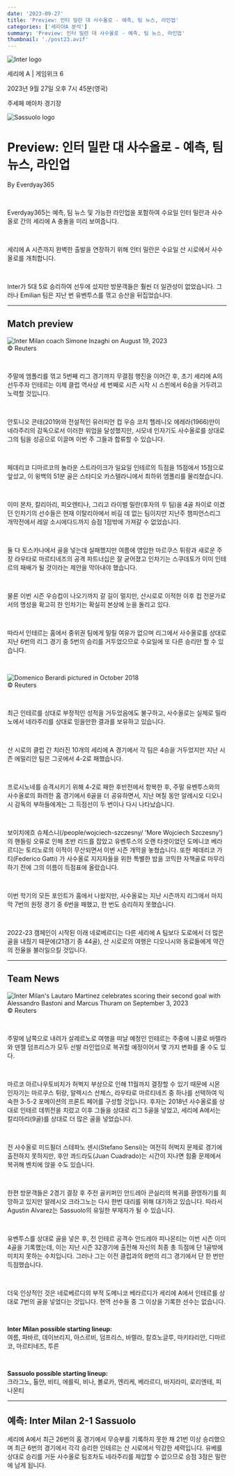 ```yaml
---
date: '2023-09-27'
title: 'Preview: 인터 밀란 대 사수올로 - 예측, 팀 뉴스, 라인업'
categories: ['세리아A 분석']
summary: 'Preview: 인터 밀란 대 사수올로 - 예측, 팀 뉴스, 라인업'
thumbnail: './post23.avif'
---
```


![Inter logo](https://sm.imgix.net/19/06/intlog.png?w=60&h=60&auto=compress,format&fit=clip 'Inter logo')

세리에 A | 게임위크 6

2023년 9월 27일 오후 7시 45분(영국)

주세페 메아차 경기장

![Sassuolo logo](https://sm.imgix.net/19/06/saslog.png?w=60&h=60&auto=compress,format&fit=clip 'Sassuolo logo')

# Preview: 인터 밀란 대 사수올로 - 예측, 팀 뉴스, 라인업

By Everdyay365

<br />

Everdyay365는 예측, 팀 뉴스 및 가능한 라인업을 포함하여 수요일 인터 밀란과 사수올로 간의 세리에 A 충돌을 미리 보여줍니다.

<br />

세리에 A 시즌까지 완벽한 출발을 연장하기 위해 인터 밀란은 수요일 산 시로에서 사수올로를 개최합니다.

<br />

Inter가 5대 5로 승리하여 선두에 섰지만 방문객들은 훨씬 더 일관성이 없었습니다. 그러나 Emilian 팀은 지난 번 유벤투스를 꺾고 승산을 뒤집었습니다.

---

## Match preview

![Inter Milan coach Simone Inzaghi on August 19, 2023](https://sm.imgix.net/23/35/simone-inzaghi.jpg?w=640&h=480&auto=compress,format&fit=clip 'Inter Milan coach Simone Inzaghi on August 19, 2023')<br />© Reuters

<br />

주말에 엠폴리를 꺾고 5번째 리그 경기까지 무결점 행진을 이어간 후, 초기 세리에 A의 선두주자 인테르는 이제 클럽 역사상 세 번째로 시즌 시작 시 스핀에서 6승을 거두려고 노력할 것입니다.

<br />

안토니오 콘테(2019)와 전설적인 유러피언 컵 우승 코치 헬레니오 에레라(1966)만이 네라주리의 감독으로서 이러한 위업을 달성했지만, 시모네 인자기도 사수올로를 상대로 그의 팀을 성공으로 이끌며 이번 주 그들과 합류할 수 있습니다.

<br />

페데리코 디마르코의 놀라운 스트라이크가 일요일 인테르의 득점을 15점에서 15점으로 앞섰고, 이 윙백의 51분 골은 스타디오 카스텔라니에서 최하위 엠폴리를 물리쳤습니다.

<br />

이미 몬차, 칼리아리, 피오렌티나, 그리고 라이벌 밀란(후자의 두 팀)을 4골 차이로 이겼던 인차기의 선수들은 현재 이탈리아에서 비길 데 없는 팀이지만 지난주 챔피언스리그 개막전에서 레알 소시에다드까지 승점 1점밖에 가져갈 수 없었습니다.

<br />

둘 다 토스카나에서 골을 넣는데 실패했지만 여름에 영입한 마르쿠스 튀랑과 새로운 주장 라우타로 마르티네즈의 공격 파트너십은 잘 굳어졌고 인차기는 스쿠데토가 이미 인테르의 패배가 될 것이라는 제안을 막아내야 했습니다.

<br />

물론 이번 시즌 우승컵이 나오기까지 갈 길이 멀지만, 산시로로 이적한 이후 컵 전문가로서의 명성을 확고히 한 인차기는 확실히 본상에 눈을 돌리고 있다.

<br />

따라서 인테르는 홈에서 중위권 팀에게 밀릴 여유가 없으며 리그에서 사수올로를 상대로 지난 6번의 리그 경기 중 5번의 승리를 거두었으므로 수요일에 또 다른 승리만 할 수 있습니다.

<br />

![Domenico Berardi pictured in October 2018](https://sm.imgix.net/19/20/domenico-berardi.jpg?w=640&h=480&auto=compress,format&fit=clip 'Domenico Berardi pictured in October 2018')<br />© Reuters

<br />

최근 인테르를 상대로 부정적인 성적을 거두었음에도 불구하고, 사수올로는 실제로 밀라노에서 네라주리를 상대로 믿을만한 결과를 보유하고 있습니다.

<br />

산 시로의 클럽 간 치러진 10개의 세리에 A 경기에서 각 팀은 4승을 거두었지만 지난 시즌 에밀리안 팀은 그곳에서 4-2로 패했습니다.

<br />

프로시노네를 승격시키기 위해 4-2로 패한 후반전에서 항복한 후, 주말 유벤투스와의 사수올로의 화려한 홈 경기에서 6골을 더 공유하면서, 지난 며칠 동안 알레시오 디오니시 감독의 부하들에게는 그 득점선이 두 번이나 다시 나타났습니다.

<br />

보이치에흐 슈체스니(/people/wojciech-szczesny/ 'More Wojciech Szczesny')의 핸들링 오류로 인해 초반 리드를 잡았고 유벤투스의 오랜 타겟이었던 도메니코 베라르디는 토리노로의 이적이 무산되면서 이번 시즌 개막을 놓쳤습니다. 또한 페데리코 가티(Federico Gatti)
가 사수올로 지지자들을 위한 특별한 밤을 코믹한 자책골로 마무리하기 전에 그의 이름이 득점표에 올랐습니다.

<br />

이번 학기의 모든 포인트가 홈에서 나왔지만, 사수올로는 지난 시즌까지 리그에서 마지막 7번의 원정 경기 중 6번을 패했고, 한 번도 승리하지 못했습니다.

<br />

2022-23 캠페인이 시작된 이래 네로베르디는 다른 세리에 A 팀보다 도로에서 더 많은 골을 내줬기 때문에(21경기 중 44골), 산 시로로의 여행은 디오니시와 동료들에게 약간의 전율을 불러일으킬 것입니다.

---

## Team News

![Inter Milan's Lautaro Martinez celebrates scoring their second goal with Alessandro Bastoni and Marcus Thuram on September 3, 2023](https://sm.imgix.net/23/36/inter-milan.jpg?w=640&h=480&auto=compress,format&fit=clip "Inter Milan's Lautaro Martinez celebrates scoring their second goal with Alessandro Bastoni and Marcus Thuram on September 3, 2023")<br />© Reuters

<br />

주말에 남쪽으로 내려가 살레르노로 여행을 떠날 예정인 인테르는 주중에 니콜로 바렐라와 덴젤 덤프리스가 모두 선발 라인업으로 복귀할 예정이어서 몇 가지 변화를 줄 수도 있다.

<br />

마르코 아르나우토비치가 허벅지 부상으로 인해 11월까지 결장할 수 있기 때문에 시몬 인자기는 마르쿠스 튀랑, 알렉시스 산체스, 라우타로 마르티네즈 중 하나를 선택하여 익숙한 3-5-2 포메이션의 프론트 페어를 구성할 것입니다. 후자는 2018년 사수올로를 상대로 인테르 데뷔전을
치렀고 이후 그들을 상대로 리그 5골을 넣었고, 세리에 A에서는 칼리아리(9골)를 상대로 더 많은 골을 넣었습니다.

<br />

전 사수올로 미드필더 스테파노 센시(Stefano Sensi)는 여전히 허벅지 문제로 경기에 출전하지 못하지만, 후안 콰드라도(Juan Cuadrado)는 시간이 지나면 힘줄 문제에서 복귀해 벤치에 앉을 수도 있습니다.

<br />

한편 방문객들은 2경기 결장 후 주전 골키퍼인 안드레아 콘실리의 복귀를 환영하기를 희망하고 있지만 알레시오 크라그노는 다시 한번 대리를 위해 대기하고 있습니다. 따라서 Agustin Alvarez는 Sassuolo의 유일한 부재자가 될 수 있습니다.

<br />

유벤투스를 상대로 골을 넣은 후, 전 인테르 공격수 안드레아 피나몬티는 이번 시즌 이미 4골을 기록했는데, 이는 지난 시즌 32경기에 출전해 자신의 최종 총 득점에 단 1골밖에 미치지 못하는 수치입니다. 그러나 그는 이전 클럽과의 8번의 리그 경기에서 단 한 번만 득점했습니다.

<br />

더욱 인상적인 것은 네로베르디의 부적 도메니코 베라르디가 세리에 A에서 인테르를 상대로 7번의 골을 넣었다는 것입니다. 현역 선수들 중 그 이상을 기록한 선수는 없습니다.

<br />

**Inter Milan possible starting lineup:**  
여름, 파바르, 데이브리지, 아스르비, 덤프리스, 바렐라, 칼흐노글루, 마키타리안, 디마르코, 마르티네즈, 투른

<br />

**Sassuolo possible starting lineup:**  
크라그노, 톨얀, 비티, 에를릭, 비나, 볼로카, 엔리케, 베라르디, 바지라미, 로리엔테, 피나몬티

---

## 예측: Inter Milan 2-1 Sassuolo

세리에 A에서 최근 26번의 홈 경기에서 무승부를 기록하지 못한 채 21번 이상 승리했으며 최근 6번의 경기에서 각각 승리한 인테르는 산 시로에서 막강한 세력입니다. 유베를 상대로 승리를 거둔 사수올로 팀조차도 네라주리를 제압할 수 없으므로 승점 3점은 밀란에 남게 됩니다.

<br />
